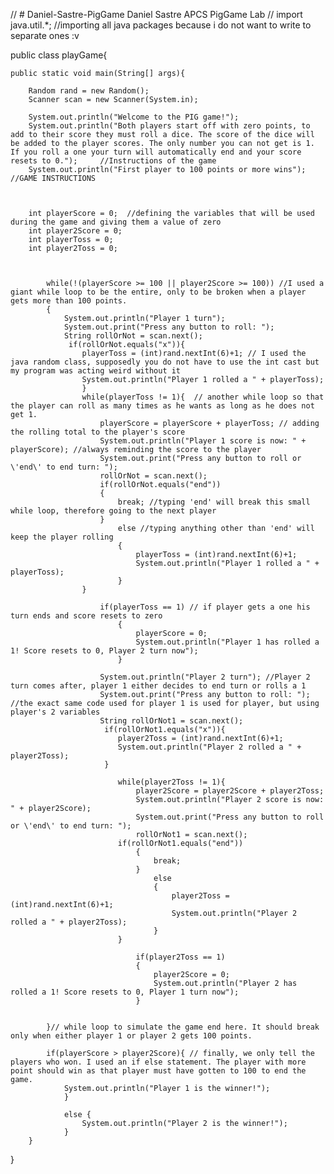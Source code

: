  //  # Daniel-Sastre-PigGame
Daniel Sastre APCS PigGame Lab //
import java.util.*; //importing all java packages because i do not want to write to separate ones :v
 
 
public class playGame{
     
    public static void main(String[] args){
         
        Random rand = new Random();
        Scanner scan = new Scanner(System.in);
         
        System.out.println("Welcome to the PIG game!");
        System.out.println("Both players start off with zero points, to add to their score they must roll a dice. The score of the dice will be added to the player scores. The only number you can not get is 1. If you roll a one your turn will automatically end and your score resets to 0."); 	//Instructions of the game
        System.out.println("First player to 100 points or more wins");	//GAME INSTRUCTIONS
      
         

        int playerScore = 0;  //defining the variables that will be used during the game and giving them a value of zero
        int player2Score = 0;
        int playerToss = 0;
        int player2Toss = 0;
      
         
  
            while(!(playerScore >= 100 || player2Score >= 100)) //I used a giant while loop to be the entire, only to be broken when a player gets more than 100 points.
            {
                System.out.println("Player 1 turn");
                System.out.print("Press any button to roll: ");
                String rollOrNot = scan.next(); 
                 if(rollOrNot.equals("x")){  
                    playerToss = (int)rand.nextInt(6)+1; // I used the java random class, supposedly you do not have to use the int cast but my program was acting weird without it
                    System.out.println("Player 1 rolled a " + playerToss);
                 	}
                 	while(playerToss != 1){  // another while loop so that the player can roll as many times as he wants as long as he does not get 1.
                 		playerScore = playerScore + playerToss; // adding the rolling total to the player's score
                 		System.out.println("Player 1 score is now: " + playerScore); //always reminding the score to the player
                 		System.out.print("Press any button to roll or \'end\' to end turn: ");
                 		rollOrNot = scan.next();
                    	if(rollOrNot.equals("end"))
                    	{
                    		break; //typing 'end' will break this small while loop, therefore going to the next player
                    	}
                    		else //typing anything other than 'end' will keep the player rolling
                    		{
                    			playerToss = (int)rand.nextInt(6)+1;
                        		System.out.println("Player 1 rolled a " + playerToss);
                    		}
                    }
                     
                    	if(playerToss == 1) // if player gets a one his turn ends and score resets to zero
                    		{
                    			playerScore = 0;
                    			System.out.println("Player 1 has rolled a 1! Score resets to 0, Player 2 turn now");
                    		}
                    	
                    	System.out.println("Player 2 turn"); //Player 2 turn comes after, player 1 either decides to end turn or rolls a 1
                        System.out.print("Press any button to roll: "); //the exact same code used for player 1 is used for player, but using player's 2 variables
                        String rollOrNot1 = scan.next();
                         if(rollOrNot1.equals("x")){
                            player2Toss = (int)rand.nextInt(6)+1;
                            System.out.println("Player 2 rolled a " + player2Toss);
                         }
                         
                         	while(player2Toss != 1){
                         		player2Score = player2Score + player2Toss;
                         		System.out.println("Player 2 score is now: " + player2Score);
                         		System.out.print("Press any button to roll or \'end\' to end turn: ");
                         		rollOrNot1 = scan.next();
                            if(rollOrNot1.equals("end"))
                            	{
                            		break;
                            	}
                            		else
                            		{
                            			player2Toss = (int)rand.nextInt(6)+1;
                            			System.out.println("Player 2 rolled a " + player2Toss);
                            		}
                            }
                             
                            	if(player2Toss == 1)
                            	{
                            		player2Score = 0;
                            		System.out.println("Player 2 has rolled a 1! Score resets to 0, Player 1 turn now");
                            	}
                            	
                                            
            }// while loop to simulate the game end here. It should break only when either player 1 or player 2 gets 100 points.
            
            if(playerScore > player2Score){ // finally, we only tell the players who won. I used an if else statement. The player with more point should win as that player must have gotten to 100 to end the game.
				System.out.println("Player 1 is the winner!");
                }
                
				else {
					System.out.println("Player 2 is the winner!");
                }
        }
}


    
